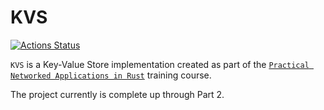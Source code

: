 # KVS
[![Actions Status](https://github.com/reese/kvs/workflows/KVS/badge.svg)](https://github.com/reese/kvs/actions)

`KVS` is a Key-Value Store implementation created as part of the [`Practical Networked Applications in Rust`](https://github.com/pingcap/talent-plan/tree/master/rust) training course.

The project currently is complete up through Part 2.
